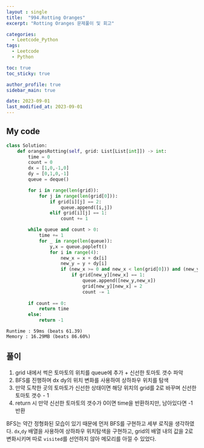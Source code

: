 ```yaml
---
layout : single
title:  "994.Rotting Oranges"
excerpt: "Rotting Oranges 문제풀이 및 회고"

categories:
  - Leetcode_Python
tags:
  - Leetcode
  - Python

toc: true
toc_sticky: true

author_profile: true
sidebar_main: true

date: 2023-09-01
last_modified_at: 2023-09-01
---
```


## My code


```python
class Solution:
    def orangesRotting(self, grid: List[List[int]]) -> int:
        time = 0
        count = 0
        dx = [1,0,-1,0]
        dy = [0,1,0,-1]
        queue = deque()

        for i in range(len(grid)):
            for j in range(len(grid[0])):
                if grid[i][j] == 2:
                    queue.append([i,j])
                elif grid[i][j] == 1:
                    count += 1

        while queue and count > 0:
            time += 1
            for _ in range(len(queue)):
                y,x = queue.popleft()
                for i in range(4):
                    new_x = x + dx[i]
                    new_y = y + dy[i]
                    if (new_x >= 0 and new_x < len(grid[0])) and (new_y >= 0 and new_y < len(grid)):
                        if grid[new_y][new_x] == 1:
                            queue.append([new_y,new_x])
                            grid[new_y][new_x] = 2
                            count -= 1
            
        if count == 0:
            return time
        else:
            return -1

```

```
Runtime : 59ms (beats 61.39)   
Memory : 16.29MB (beats 86.60%)
```

## 풀이
1. grid 내에서 썩은 토마토의 위치를 queue에 추가 + 신선한 토마토 갯수 파악
2. BFS를 진행하며 dx dy의 위치 변화를 사용하여 상하좌우 위치를 탐색
3. 만약 도착한 곳의 토마토가 신선한 상태이면 해당 위치의 grid를 2로 바꾸며 신선한 토마토 갯수 - 1
4. return 시 만약 신선한 토마토의 갯수가 0이면 time을 반환하지만, 남아있다면 -1 반환

BFS는 약간 정형화된 모습이 있기 때문에 먼저 BFS를 구현하고 세부 로직을 생각하였다. 
`dx`,`dy` 배열을 사용하여 상하좌우 위치탐색을 구현하고, grid의 배열 내의 값을 2로 변화시키며 따로 `visited`를 선언하지 않아 메모리를 아낄 수 있었다.
